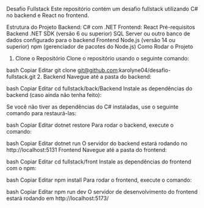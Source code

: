 Desafio Fullstack
Este repositório contém um desafio fullstack utilizando C# no backend e React no frontend.

Estrutura do Projeto
Backend: C# com .NET
Frontend: React
Pré-requisitos
Backend
.NET SDK (versão 6 ou superior)
SQL Server ou outro banco de dados configurado para o backend
Frontend
Node.js (versão 14 ou superior)
npm (gerenciador de pacotes do Node.js)
Como Rodar o Projeto
1. Clone o Repositório
Clone o repositório usando o seguinte comando:

bash
Copiar
Editar
git clone git@github.com:karolyne04/desafio-fullstack.git
2. Backend
Navegue até a pasta do backend:

bash
Copiar
Editar
cd fullstack/back/Backend
Instale as dependências do backend (caso ainda não tenha feito):

Se você não tiver as dependências do C# instaladas, use o seguinte comando para restaurá-las:

bash
Copiar
Editar
dotnet restore
Para rodar o backend, execute o comando:

bash
Copiar
Editar
dotnet run
O servidor do backend estará rodando no http://localhost:5131
 Frontend
Navegue até a pasta do frontend:

bash
Copiar
Editar
cd fullstack/front
Instale as dependências do frontend com o npm:

bash
Copiar
Editar
npm install
Para rodar o frontend, execute o comando:

bash
Copiar
Editar
npm run dev
O servidor de desenvolvimento do frontend estará rodando em http://localhost:5173/
